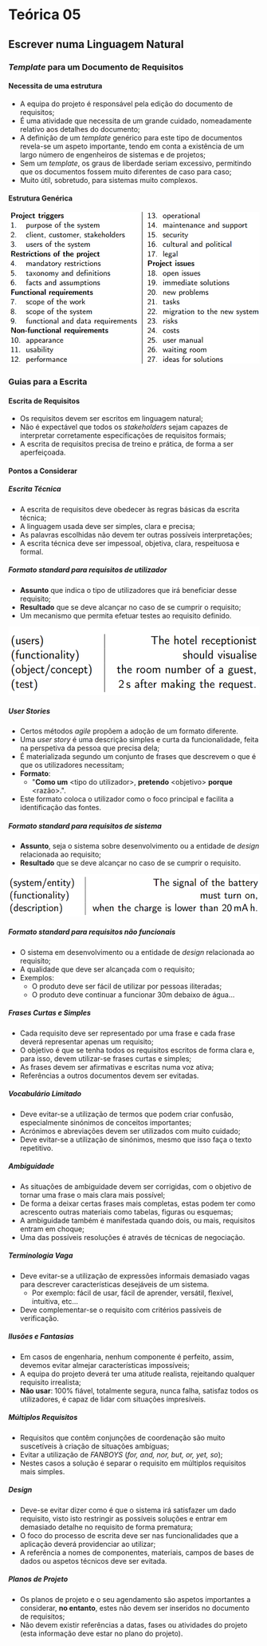 # Teórica 05

## Escrever numa Linguagem Natural

### *Template* para um Documento de Requisitos

#### Necessita de uma estrutura

- A equipa do projeto é responsável pela edição do documento de requisitos;
- É uma atividade que necessita de um grande cuidado, nomeadamente relativo aos detalhes do documento;
- A definição de um *template* genérico para este tipo de documentos revela-se um aspeto importante, tendo em conta a existência de um largo número de engenheiros de sistemas e de projetos;
- Sem um *template*, os graus de liberdade seriam excessivo, permitindo que os documentos fossem muito diferentes de caso para caso;
- Muito útil, sobretudo, para sistemas muito complexos.

#### Estrutura Genérica

![image Estrutura Genérica](images/template_doc.png)

### Guias para a Escrita

#### Escrita de Requisitos

- Os requisitos devem ser escritos em linguagem natural;
- Não é expectável que todos os *stakeholders* sejam capazes de interpretar corretamente especificações de requisitos formais;
- A escrita de requisitos precisa de treino e prática, de forma a ser aperfeiçoada.

#### Pontos a Considerar

##### Escrita Técnica

- A escrita de requisitos deve obedecer às regras básicas da escrita técnica;
- A linguagem usada deve ser simples, clara e precisa;
- As palavras escolhidas não devem ter outras possíveis interpretações;
- A escrita técnica deve ser impessoal, objetiva, clara, respeituosa e formal.

##### Formato *standard* para requisitos de utilizador

- **Assunto** que indica o tipo de utilizadores que irá beneficiar desse requisito;
- **Resultado** que se deve alcançar no caso de se cumprir o requisito;
- Um mecanismo que permita efetuar testes ao requisito definido.

![image Formato Requisito de Utilizador](images/user_req.png)

##### *User Stories*

- Certos métodos *agile* propõem a adoção de um formato diferente.
- Uma *user story* é uma descrição simples e curta da funcionalidade, feita na perspetiva da pessoa que precisa dela;
- É materializada segundo um conjunto de frases que descrevem o que é que os utilizadores necessitam;
- **Formato**:
  - "**Como um** \<tipo do utilizador\>, **pretendo** \<objetivo\> **porque** \<razão\>.".
- Este formato coloca o utilizador como o foco principal e facilita a identificação das fontes.

##### Formato *standard* para requisitos de sistema

- **Assunto**, seja o sistema sobre desenvolvimento ou a entidade de *design* relacionada ao requisito;
- **Resultado** que se deve alcançar no caso de se cumprir o requisito.

![image Formato Requisito de Utilizador](images/sys_req.png)

##### Formato *standard* para requisitos não funcionais

- O sistema em desenvolvimento ou a entidade de *design* relacionada ao requisito;
- A qualidade que deve ser alcançada com o requisito;
- Exemplos:
  - O produto deve ser fácil de utilizar por pessoas iliteradas;
  - O produto deve continuar a funcionar 30m debaixo de água...


##### Frases Curtas e Simples

- Cada requisito deve ser representado por uma frase e cada frase deverá representar apenas um requisito;
- O objetivo é que se tenha todos os requisitos escritos de forma clara e, para isso, devem utilizar-se frases curtas e simples;
- As frases devem ser afirmativas e escritas numa voz ativa;
- Referências a outros documentos devem ser evitadas.


##### Vocabulário Limitado

- Deve evitar-se a utilização de termos que podem criar confusão, especialmente sinónimos de conceitos importantes;
- Acrónimos e abreviações devem ser utilizados com muito cuidado;
- Deve evitar-se a utilização de sinónimos, mesmo que isso faça o texto repetitivo.

##### Ambiguidade

- As situações de ambiguidade devem ser corrigidas, com o objetivo de tornar uma frase o mais clara mais possível;
- De forma a deixar certas frases mais completas, estas podem ter como acrescento outras materiais como tabelas, figuras ou esquemas;
- A ambiguidade também é manifestada quando dois, ou mais, requisitos entram em choque;
- Uma das possíveis resoluções é através de técnicas de negociação.

##### Terminologia Vaga

- Deve evitar-se a utilização de expressões informais demasiado vagas para descrever características desejáveis de um sistema.
  - Por exemplo: fácil de usar, fácil de aprender, versátil, flexível, intuitiva, etc...
- Deve complementar-se o requisito com critérios passíveis de verificação.

##### Ilusões e Fantasias

- Em casos de engenharia, nenhum componente é perfeito, assim, devemos evitar almejar características impossíveis;
- A equipa do projeto deverá ter uma atitude realista, rejeitando qualquer requisito irrealista;
- **Não usar**: 100\% fiável, totalmente segura, nunca falha, satisfaz todos os utilizadores, é capaz de lidar com situações impresíveis.

##### Múltiplos Requisitos

- Requisitos que contêm conjunções de coordenação são muito suscetíveis à criação de situações ambíguas;
- Evitar a utilização de *FANBOYS* (*for, and, nor, but, or, yet, so*);
- Nestes casos a solução é separar o requisito em múltiplos requisitos mais simples.


##### *Design*

- Deve-se evitar dizer como é que o sistema irá satisfazer um dado requisito, visto isto restringir as possíveis soluções e entrar em demasiado detalhe no requisito de forma prematura;
- O foco do processo de escrita deve ser nas funcionalidades que a aplicação deverá providenciar ao utilizar;
- A referência a nomes de componentes, materiais, campos de bases de dados ou aspetos técnicos deve ser evitada.

##### Planos de Projeto

- Os planos de projeto e o seu agendamento são aspetos importantes a considerar, **no entanto**, estes não devem ser inseridos no documento de requisitos;
- Não devem existir referências a datas, fases ou atividades do projeto (esta informação deve estar no plano do projeto).


